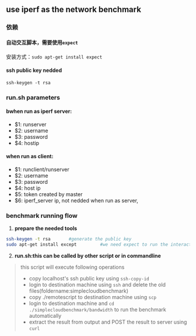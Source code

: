 ## use iperf as the network benchmark

### 依赖
#### 自动交互脚本，需要使用`expect`
安装方式：`sudo apt-get install expect`
#### ssh public key nedded
```
ssh-keygen -t rsa
```


### run.sh  parameters
#### bwhen run as iperf server:
- $1: runserver
- $2: username
- $3: password
- $4: hostip

#### when run as client:
- $1: runclient/runserver
- $2: username
- $3: password
- $4: host ip
- $5: token created by master
- $6: iperf_server ip, not nedded when run as server, 

### benchmark running flow
1. **prepare the needed tools**
```bash
ssh-keygen -t rsa		#generate the public key 	
sudo apt-get install except			#we need expect to run the interactive script automatically
```
2. **run.sh:this can be called by other script or in commandline**

> this script will execute following operations 	
> + copy localhost's ssh public key using `ssh-copy-id`	
> + login to destination machine using `ssh` and delete the old files(foldername:simplecloudbenchmark)
> + copy ./remotescript to destination machine using `scp`
> + login to destination machine and `cd ./simplecloudbenchmark/bandwidth` to run the benchmark automatically
> + extract the result from output and POST the result to server using `curl`
